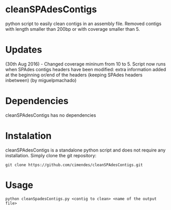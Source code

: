 # cleanSPAdesContigs

python script to easily clean contigs in an assembly file. Removed contigs with length smaller than 200bp or with coverage smaller than 5. 

# Updates
  (30th Aug 2016) - Changed coverage mininum from 10 to 5. Script now runs when SPAdes contigs headers have been modified: extra information added at the beginning or/end of the headers (keeping SPAdes headers inbetween) (by miguelpmachado)

# Dependencies
cleanSPAdesContigs has no dependencies

# Instalation
cleanSPAdesContigs is a standalone python script and does not require any installation. Simply clone the git repository:

    git clone https://github.com/cimendes/cleanSPAdesContigs.git

# Usage
    python cleanSpadesContigs.py <contig to clean> <name of the output file>

